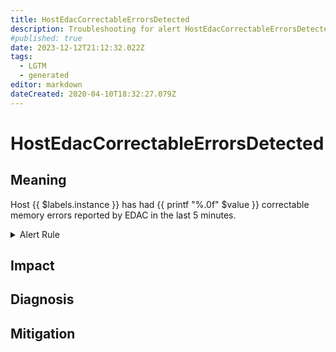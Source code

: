 ```yaml
---
title: HostEdacCorrectableErrorsDetected
description: Troubleshooting for alert HostEdacCorrectableErrorsDetected
#published: true
date: 2023-12-12T21:12:32.022Z
tags: 
  - LGTM
  - generated
editor: markdown
dateCreated: 2020-04-10T18:32:27.079Z
---
```


# HostEdacCorrectableErrorsDetected

## Meaning
[//]: # "Short paragraph that explains what the alert means"
Host {{ $labels.instance }} has had {{ printf "%.0f" $value }} correctable memory errors reported by EDAC in the last 5 minutes.

<details>
  <summary>Alert Rule</summary>

{{% rule "host-and-hardware/node-exporter.yml" "HostEdacCorrectableErrorsDetected" %}}

{{% comment %}}

```yaml
alert: HostEdacCorrectableErrorsDetected
expr: (increase(node_edac_correctable_errors_total[1m]) > 0) * on(instance) group_left (nodename) node_uname_info{nodename=~".+"}
for: 0m
labels:
    severity: info
annotations:
    summary: Host EDAC Correctable Errors detected (instance {{ $labels.instance }})
    description: |-
        Host {{ $labels.instance }} has had {{ printf "%.0f" $value }} correctable memory errors reported by EDAC in the last 5 minutes.
          VALUE = {{ $value }}
          LABELS = {{ $labels }}
    runbook: https://github.com/srerun/prometheus-alerts/blob/main/content/runbooks/node-exporter/HostEdacCorrectableErrorsDetected.md

```

{{% /comment %}}

</details>


## Impact
[//]: # "What could / will happen if the alert is not addressed"



## Diagnosis
[//]: # "Steps to take to identify the cause of the problem"



## Mitigation
[//]: # "The steps necessary to resolve the alert"
